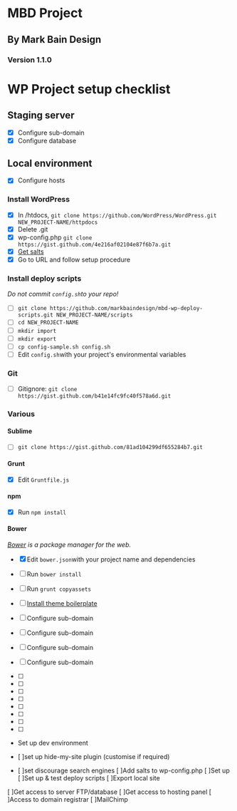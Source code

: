 # MBD Project

## By Mark Bain Design

### Version 1.1.0

# WP Project setup checklist #

## Staging server ##
- [X] Configure sub-domain 
- [X] Configure database

## Local environment ##
- [x] Configure hosts

### Install WordPress ###
- [x] In /htdocs, `git clone https://github.com/WordPress/WordPress.git NEW_PROJECT-NAME/httpdocs` 
- [x] Delete .git
- [x] wp-config.php `git clone https://gist.github.com/4e216af02104e87f6b7a.git`
- [x] [Get salts](https://api.wordpress.org/secret-key/1.1/salt/)
- [x] Go to URL and follow setup procedure

### Install deploy scripts ###
*Do not commit `config.sh`to your repo!*
- [ ] `git clone https://github.com/markbaindesign/mbd-wp-deploy-scripts.git NEW_PROJECT-NAME/scripts` 
- [ ] `cd NEW_PROJECT-NAME`
- [ ] `mkdir import`
- [ ] `mkdir export`
- [ ] `cp config-sample.sh config.sh`
- [ ] Edit `config.sh`with your project's environmental variables

### Git ###
- [ ] Gitignore: `git clone https://gist.github.com/b41e14fc9fc40f578a6d.git`

### Various ###

#### Sublime ####

- [ ] `git clone https://gist.github.com/81ad104299df655284b7.git`

#### Grunt ####
- [x] Edit `Gruntfile.js`

#### npm ####
- [x] Run `npm install`

#### Bower ####
_[Bower](http://bower.io/) is a package manager for the web._
- [x] Edit `bower.json`with your project name and dependencies
- [ ] Run `bower install`
- [ ] Run `grunt copyassets`

- [ ] [Install theme boilerplate](https://github.com/markbaindesign/mbd-grunt-wp-theme/blob/dev/README.md)
- [ ] Configure sub-domain
- [ ] Configure sub-domain
- [ ] Configure sub-domain
- [ ] Configure sub-domain
- [ ]
- [ ]
- [ ]
- [ ]
- [ ]
- [ ]
- [ ]
- [ ]
- Set up dev environment

- [ ]set up hide-my-site plugin (customise if required)
- [ ]set discourage search engines
[ ]Add salts to wp-config.php
[ ]Set up 
[ ]Set up & test deploy scripts
[ ]Export local site 

[ ]Get access to server FTP/database
[ ]Get access to hosting panel
[ ]Access to domain registrar
[ ]MailChimp